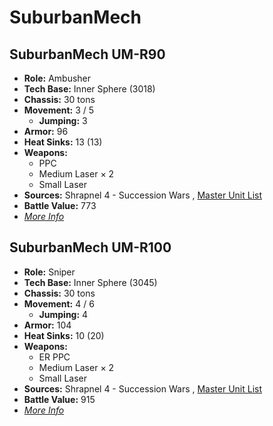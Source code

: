 # SuburbanMech 

## SuburbanMech UM-R90 

- **Role:** Ambusher 
- **Tech Base:** Inner Sphere (3018) 
- **Chassis:** 30 tons 
- **Movement:** 3 / 5 
  - **Jumping:** 3 
- **Armor:** 96 
- **Heat Sinks:** 13 (13) 
- **Weapons:** 
  - PPC 
  - Medium Laser × 2 
  - Small Laser 
- **Sources:** Shrapnel 4 - Succession Wars , [Master Unit List](http://masterunitlist.info/Unit/Details/7928) 
- **Battle Value:** 773 
- [*More Info*](suburbanmech/suburbanmech_um-r90.md) 

## SuburbanMech UM-R100 

- **Role:** Sniper 
- **Tech Base:** Inner Sphere (3045) 
- **Chassis:** 30 tons 
- **Movement:** 4 / 6 
  - **Jumping:** 4 
- **Armor:** 104 
- **Heat Sinks:** 10 (20) 
- **Weapons:** 
  - ER PPC 
  - Medium Laser × 2 
  - Small Laser 
- **Sources:** Shrapnel 4 - Succession Wars , [Master Unit List](http://masterunitlist.info/Unit/Details/7929) 
- **Battle Value:** 915 
- [*More Info*](suburbanmech/suburbanmech_um-r100.md) 

